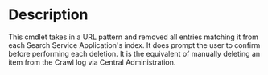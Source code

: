 # Description

This cmdlet takes in a URL pattern and removed all entries matching it from
each Search Service Application's index. It does prompt the user to confirm 
before performing each deletion. It is the equivalent of manually deleting 
an item from the Crawl log via Central Administration.
